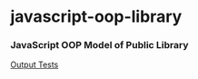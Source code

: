 <h1>javascript-oop-library</h1>

<h3>JavaScript OOP Model of Public Library</h3>

<a href="http://jsfiddle.net/bmccaffray/4dmTv/">Output Tests</a>
